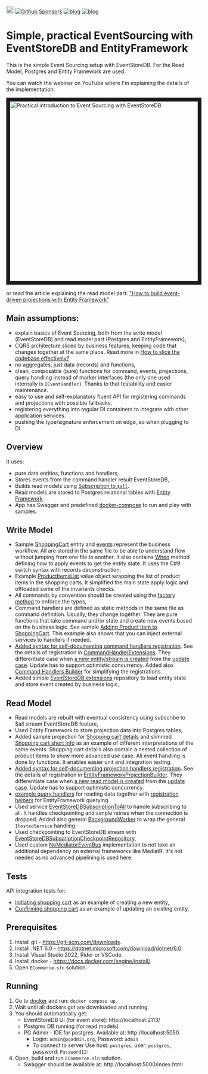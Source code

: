 [<img src="https://img.shields.io/badge/LinkedIn-0077B5?style=for-the-badge&logo=linkedin&logoColor=white" height="20px" />](https://www.linkedin.com/in/oskardudycz/) [![Github Sponsors](https://img.shields.io/static/v1?label=Sponsor&message=%E2%9D%A4&logo=GitHub&link=https://github.com/sponsors/oskardudycz/)](https://github.com/sponsors/oskardudycz/) [![blog](https://img.shields.io/badge/blog-event--driven.io-brightgreen)](https://event-driven.io/?utm_source=event_sourcing_jvm) [![blog](https://img.shields.io/badge/%F0%9F%9A%80-Architecture%20Weekly-important)](https://www.architecture-weekly.com/?utm_source=event_sourcing_net) 

# Simple, practical EventSourcing with EventStoreDB and EntityFramework

This is the simple Event Sourcing setup with EventStoreDB. For the Read Model, Postgres and Entity Framework are used.

You can watch the webinar on YouTube where I'm explaining the details of the implementation:

<a href="https://www.youtube.com/watch?v=rqYPVzjoxqI" target="_blank"><img src="https://img.youtube.com/vi/rqYPVzjoxqI/0.jpg" alt="Practical introduction to Event Sourcing with EventStoreDB" width="640" height="480" border="10" /></a>

or read the article explaining the read model part: ["How to build event-driven projections with Entity Framework"](https://event-driven.io/en/how_to_do_events_projections_with_entity_framework/)

## Main assumptions:
- explain basics of Event Sourcing, both from the write model (EventStoreDB) and read model part (Postgres and EntityFramework),
- CQRS architecture sliced by business features, keeping code that changes together at the same place. Read more in [How to slice the codebase effectively?](https://event-driven.io/en/how_to_slice_the_codebase_effectively/)
- no aggregates, just data (records) and functions,
- clean, composable (pure) functions for command, events, projections, query handling instead of marker interfaces (the only one used internally is `IEventHandler`). Thanks to that testability and easier maintenance.
- easy to use and self-explanatory fluent API for registering commands and projections with possible fallbacks,
- registering everything into regular DI containers to integrate with other application services.
- pushing the type/signature enforcement on edge, so when plugging to DI.

## Overview

It uses:
- pure data entities, functions and handlers,
- Stores events from the command handler result  EventStoreDB,
- Builds read models using [Subscription to `$all`](https://developers.eventstore.com/clients/grpc/subscribing-to-streams/#subscribing-to-all).
- Read models are stored to Postgres relational tables with [Entity Framework](https://docs.microsoft.com/en-us/ef/core/).
- App has Swagger and predefined [docker-compose](./docker/docker-compose.yml) to run and play with samples.

## Write Model
- Sample [ShoppingCart](./ECommerce/ShoppingCarts/ShoppingCart.cs#L34) entity and [events](./ECommerce/ShoppingCarts/ShoppingCart.cs#L6) represent the business workflow. All are stored in the same file to be able to understand flow without jumping from one file to another. It also contains [When](./ECommerce/ShoppingCarts/ShoppingCart.cs#L42) method defining how to apply events to get the entity state. It uses the C#9 switch syntax with records deconstruction.
- Example [ProductItemsList](./ECommerce/ShoppingCarts/ProductItems/ProductItemsList.cs) value object wrapping the list of product items in the shopping carts. It simplified the main state apply logic and offloaded some of the invariants checks.
- All commands by convention should be created using the [factory method](./ECommerce/ShoppingCarts/AddingProductItem/AddProductItemToShoppingCart.cs#L13) to enforce the types,
- Command handlers are defined as static methods in the same file as command definition. Usually, they change together. They are pure functions that take command and/or state and create new events based on the business logic. See sample [Adding Product Item to ShoppingCart](./ECommerce/ShoppingCarts/AddingProductItem/AddProductItemToShoppingCart.cs#L25). This example also shows that you can inject external services to handlers if needed.
- [Added syntax for self-documenting command handlers registration](./ECommerce/ShoppingCarts/Configuration.cs#L22). See the details of registration in [CommandHandlerExtensions](./ECommerce.Core/Commands/CommandHandler.cs). They differentiate case when [a new entity/stream is created](./ECommerce.Core/Commands/CommandHandler.cs#L12) from the [update case](./ECommerce.CoreECommerce.Core/Commands/CommandHandler.cs#L26). Update has to support optimistic concurrency. Added also [Command Handlers Builder](./ECommerce.CoreECommerce.Core/Commands/CommandHandler.cs#102) for simplifying the registrations.
- Added simple [EventStoreDB extensions](./ECommerce.Core/EventStoreDB/EventStoreDBExtensions.cs) repository to load entity state and store event created by business logic,

## Read Model
- Read models are rebuilt with eventual consistency using subscribe to $all stream EventStoreDB feature,
- Used Entity Framework to store projection data into Postgres tables,
- Added sample projection for [Shopping cart details](./ECommerce/ShoppingCarts/GettingCartById/ShoppingCartDetails.cs) and slimmed [Shopping cart short info](./ECommerce/ShoppingCarts/GettingCarts/ShoppingCartShortInfo.cs) as an example of different interpretations of the same events. Shopping cart details also contain a nested collection of product items to show more advanced use case. All event handling is done by functions. It enables easier unit and integration testing.
- [Added syntax for self-documenting projection handlers registration](./ECommerce/ShoppingCarts/Configuration.cs#L49). See the details of registration in [EntityFrameworkProjectionBuilder](./ECommerce.Core/Projections/EntityFrameworkProjection.cs#L28). They differentiate case when [a new read model is created](./ECommerce.Core/Projections/EntityFrameworkProjection.cs#L83) from the [update case](./ECommerce.Core/Projections/EntityFrameworkProjection.cs#L108). Update has to support optimistic concurrency.
- [example query handlers](./ECommerce/ShoppingCarts/GettingCarts/GetCarts.cs#25) for reading data together with [registration helpers](./ECommerce.Core/Queries/QueryHandler.cs) for EntityFramework querying.
- Used service [EventStoreDBSubscriptionToAll](../../../Core.EventStoreDB/Subscriptions/EventStoreDBSubscriptionToAll.cs) to handle subscribing to all. It handles checkpointing and simple retries when the connection is dropped. Added also general [BackgroundWorker](./ECommerce.Api/Core/BackgroundWorker.cs) to wrap the general `IHostedService` handling
- Used checkpointing to EventStoreDB stream with [EventStoreDBSubscriptionCheckpointRepository](../../../Core.EventStoreDB/Subscriptions/EventStoreDBSubscriptionCheckpointRepository.cs),
- Used custom [NoMediatorEventBus](../../../Core/Events/NoMediator/EventBus.cs) implementation to not take an additional dependency on external frameworks like MediatR. It's not needed as no advanced pipelining is used here.

## Tests
API integration tests for:
- [Initiating shopping cart](./ECommerce.Api.Tests/ShoppingCarts/Initializing/InitializeShoppingCartTests.cs) as an example of creating a new entity,
- [Confirming shopping cart](./ECommerce.Api.Tests/ShoppingCarts/Confirming/ConfirmShoppingCartTests.cs) as an example of updating an existing entity,


## Prerequisites

1. Install git - https://git-scm.com/downloads.
2. Install .NET 6.0 - https://dotnet.microsoft.com/download/dotnet/6.0.
3. Install Visual Studio 2022, Rider or VSCode.
4. Install docker - https://docs.docker.com/engine/install/.
5. Open `ECommerce.sln` solution.

## Running

1. Go to [docker](./docker) and run: `docker compose up`.
2. Wait until all dockers got are downloaded and running.
3. You should automatically get:
    - EventStoreDB UI (for event store): http://localhost:2113/
    - Postgres DB running (for read models)
    - PG Admin - IDE for postgres. Available at: http://localhost:5050.
        - Login: `admin@pgadmin.org`, Password: `admin`
        - To connect to server Use host: `postgres`, user: `postgres`, password: `Password12!`
4. Open, build and run `ECommerce.sln` solution.
    - Swagger should be available at: http://localhost:5000/index.html
